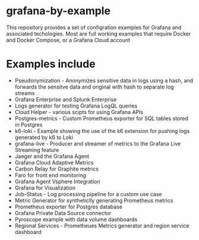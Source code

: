 # grafana-by-example
This repository provides a set of configration examples for Grafana and associated techologies. Most are full working examples that require Docker and Docker Compose, or a Grafana Cloud account

# Examples include
- Pseudonymization - Anonymizes sensitive data in logs using a hash, and forwards the sensitve data and original with hash to separate log streams
- Grafana Enterprise and Splunk Enterprise
- Logs generator for testing Grafana LogQL queries
- Cloud Helper - various scipts for using Grafana APIs
- Postgres-metrics - Custom Prometheus exporter for SQL tables stored in Postgres
- k6-loki - Example showing the use of the k6 extension for pushing logs generated by k6 to Loki
- grafana-live - Producer and streamer of metrics to the Grafana Live Streaming feature
- Jaeger and the Grafana Agent
- Grafana Cloud Adaptive Metrics
- Carbon Relay for Graphite metrics
- Faro for front end monitoring
- Grafana Agent Vsphere Integration
- Grafana for Visualization
- Job-Status - Log processing pipeline for a custom use case
- Metric Generator for syntheticlly generating Prometheus metrics
- Prometheus exporter for Postgres database
- Grafana Private Data Source connector
- Pyroscope example with data volume dashboards
- Regional Services - Prometheues Metrics generator and region service dashboard


